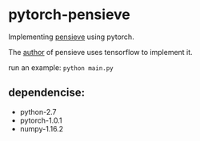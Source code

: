 # pytorch-pensieve
Implementing [pensieve](http://web.mit.edu/pensieve/) using pytorch.

The [author](https://github.com/hongzimao/pensieve) of pensieve uses tensorflow to implement it.


run an example:
        ```
        python main.py
        ```

## dependencise:

- python-2.7
- pytorch-1.0.1
- numpy-1.16.2
